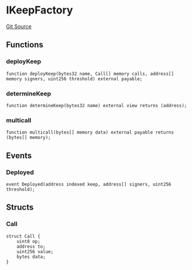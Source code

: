 # IKeepFactory
[Git Source](https://github.com/kalidao/keep/blob/4ba354e122c2e294d53e3539ad035bb2950c6c96/src/utils/interfaces/IKeepFactory.sol)


## Functions
### deployKeep


```solidity
function deployKeep(bytes32 name, Call[] memory calls, address[] memory signers, uint256 threshold) external payable;
```

### determineKeep


```solidity
function determineKeep(bytes32 name) external view returns (address);
```

### multicall


```solidity
function multicall(bytes[] memory data) external payable returns (bytes[] memory);
```

## Events
### Deployed

```solidity
event Deployed(address indexed keep, address[] signers, uint256 threshold);
```

## Structs
### Call

```solidity
struct Call {
    uint8 op;
    address to;
    uint256 value;
    bytes data;
}
```

